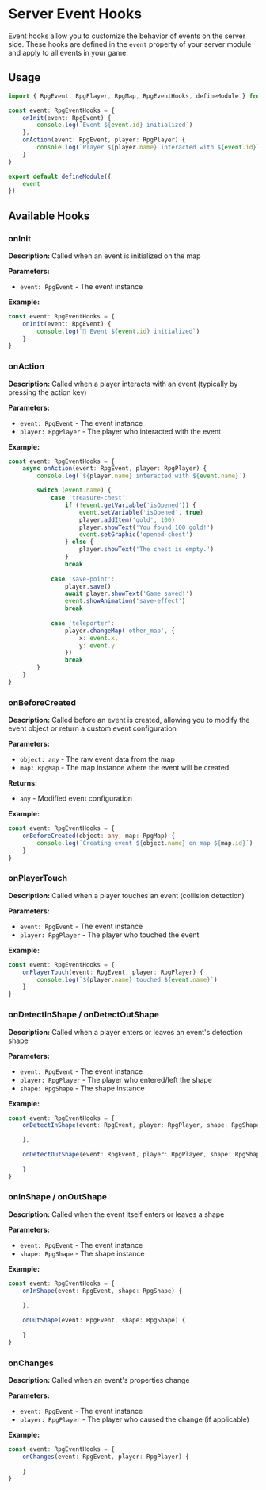 # Server Event Hooks

Event hooks allow you to customize the behavior of events on the server side. These hooks are defined in the `event` property of your server module and apply to all events in your game.

## Usage

```ts
import { RpgEvent, RpgPlayer, RpgMap, RpgEventHooks, defineModule } from '@rpgjs/server'

const event: RpgEventHooks = {
    onInit(event: RpgEvent) {
        console.log(`Event ${event.id} initialized`)
    },
    onAction(event: RpgEvent, player: RpgPlayer) {
        console.log(`Player ${player.name} interacted with ${event.id}`)
    }
}

export default defineModule({
    event
})
```

## Available Hooks

### onInit

**Description:** Called when an event is initialized on the map

**Parameters:**
- `event: RpgEvent` - The event instance

**Example:**
```ts
const event: RpgEventHooks = {
    onInit(event: RpgEvent) {
        console.log(`🎯 Event ${event.id} initialized`)
    }
}
```

### onAction

**Description:** Called when a player interacts with an event (typically by pressing the action key)

**Parameters:**
- `event: RpgEvent` - The event instance
- `player: RpgPlayer` - The player who interacted with the event

**Example:**
```ts
const event: RpgEventHooks = {
    async onAction(event: RpgEvent, player: RpgPlayer) {
        console.log(`${player.name} interacted with ${event.name}`)

        switch (event.name) {
            case 'treasure-chest':
                if (!event.getVariable('isOpened')) {
                    event.setVariable('isOpened', true)
                    player.addItem('gold', 100)
                    player.showText('You found 100 gold!')
                    event.setGraphic('opened-chest')
                } else {
                    player.showText('The chest is empty.')
                }
                break
                
            case 'save-point':
                player.save()
                await player.showText('Game saved!')
                event.showAnimation('save-effect')
                break
                
            case 'teleporter':
                player.changeMap('other_map', {
                    x: event.x,
                    y: event.y
                })
                break
        }
    }
}
```

### onBeforeCreated

**Description:** Called before an event is created, allowing you to modify the event object or return a custom event configuration

**Parameters:**
- `object: any` - The raw event data from the map
- `map: RpgMap` - The map instance where the event will be created

**Returns:**
- `any` - Modified event configuration

**Example:**
```ts
const event: RpgEventHooks = {
    onBeforeCreated(object: any, map: RpgMap) {
        console.log(`Creating event ${object.name} on map ${map.id}`)
    }
}
```

### onPlayerTouch

**Description:** Called when a player touches an event (collision detection)

**Parameters:**
- `event: RpgEvent` - The event instance
- `player: RpgPlayer` - The player who touched the event

**Example:**
```ts
const event: RpgEventHooks = {
    onPlayerTouch(event: RpgEvent, player: RpgPlayer) {
        console.log(`${player.name} touched ${event.name}`)
    }
}
```

### onDetectInShape / onDetectOutShape

**Description:** Called when a player enters or leaves an event's detection shape

**Parameters:**
- `event: RpgEvent` - The event instance
- `player: RpgPlayer` - The player who entered/left the shape
- `shape: RpgShape` - The shape instance

**Example:**
```ts
const event: RpgEventHooks = {
    onDetectInShape(event: RpgEvent, player: RpgPlayer, shape: RpgShape) {

    },
    
    onDetectOutShape(event: RpgEvent, player: RpgPlayer, shape: RpgShape) {
        
    }
}
```

### onInShape / onOutShape

**Description:** Called when the event itself enters or leaves a shape

**Parameters:**
- `event: RpgEvent` - The event instance
- `shape: RpgShape` - The shape instance

**Example:**
```ts
const event: RpgEventHooks = {
    onInShape(event: RpgEvent, shape: RpgShape) {
        
    },
    
    onOutShape(event: RpgEvent, shape: RpgShape) {
        
    }
}
```

### onChanges

**Description:** Called when an event's properties change

**Parameters:**
- `event: RpgEvent` - The event instance
- `player: RpgPlayer` - The player who caused the change (if applicable)

**Example:**
```ts
const event: RpgEventHooks = {
    onChanges(event: RpgEvent, player: RpgPlayer) {
        
    }
}
```
